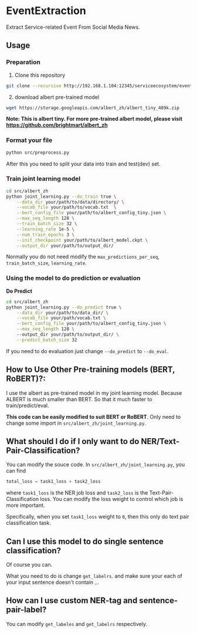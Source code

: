 # EventExtraction

Extract Service-related Event From Social Media News. 

## Usage
### Preparation
1. Clone this repository
```bash
git clone --recursive http://192.168.1.104:12345/serviceecosystem/eventextraction.git
```
2. download albert pre-trained model
```bash
wget https://storage.googleapis.com/albert_zh/albert_tiny_489k.zip
```
**Note: This is albert tiny. For more pre-trained albert model, please visit https://github.com/brightmart/albert_zh**
### Format your file
```bash
python src/preprocess.py
```
After this you need to split your data into train and test(dev) set.

### Train joint learning model
```bash
cd src/albert_zh
python joint_learning.py --do_train true \
    --data_dir your/path/to/data/directory/ \
    --vocab_file your/path/to/vocab.txt  \
    --bert_config_file your/path/to/albert_config_tiny.json \
    --max_seq_length 128 \
    --train_batch_size 32 \
    --learning_rate 1e-5 \
    --num_train_epochs 3 \
    --init_checkpoint your/path/to/albert_model.ckpt \
    --output_dir your/path/to/output_dir/
```
Normally you do not need modify the `max_predictions_per_seq`, `train_batch_size`, `learning_rate`.

### Using the model to do prediction or evaluation
**Do Predict**
```bash
cd src/albert_zh
python joint_learning.py --do_predict true \
    --data_dir your/path/to/data_dir/ \
    --vocab_file your/path/vocab.txt \
    --bert_config_file your/path/to/albert_config_tiny.json \
    --max_seq_length 128 \ 
    --output_dir your/path/to/output_dir/ \
    --predict_batch_size 32
```
If you need to do evaluation just change `--do_predict` to `--do_eval`.

## How to Use Other Pre-training models (BERT, RoBERT)?:
I use the albert as pre-trained model in my joint learning model. Because ALBERT is much smaller than BERT. 
So that it much faster to train/predict/eval.

**This code can be easily modified to suit BERT or RoBERT**. Only need to change some import in `src/albert_zh/joint_learning.py`.

## What should I do if I only want to do NER/Text-Pair-Classification?
You can modify the souce code. In `src/albert_zh/joint_learning.py`, you can find
```python
total_loss = task1_loss + task2_loss
```
where `task1_loss` is the NER job loss and `task2_loss` is the Text-Pair-Classification loss. You can modify the loss weight to 
control which job is more important. 

Specifically, when you set `task1_loss` weight to `0`, then this only do text pair classification task.

## Can I use this model to do single sentence classification?
Of course you can.

What you need to do is change `get_labelrs`. and make sure your each of your input sentence doesn't contain `,`.

## How can I use custom NER-tag and sentence-pair-label?
You can modify `get_labeles` and `get_labelrs` respectively.
